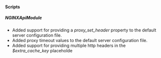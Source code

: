 #### Scripts
##### NGINXApiModule
 - Added support for providing a *proxy_set_header* property to the default server configuration file. 
 - Added proxy timeout values to the default server configuration file.
 - Added support for providing multiple http headers in the *$extra_cache_key* placeholde
